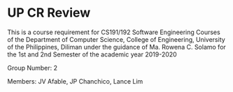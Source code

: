 # UP CR Review

This is a course requirement for CS191/192 Software Engineering Courses of the Department of Computer Science, College of Engineering, University of the Philippines, Diliman under the guidance of Ma. Rowena C. Solamo for the 1st and 2nd Semester of the academic year 2019-2020

Group Number: 2

Members: JV Afable, JP Chanchico, Lance Lim
